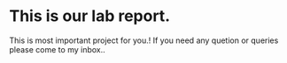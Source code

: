 #  This is our lab report.
This is most important project for you.!
If you need any quetion or queries please come to my inbox..

